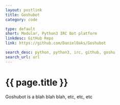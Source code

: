 ```yaml
---
layout: postlink
title: Goshubot
category: code

type: default
short: Modular, Python3 IRC Bot platform
linkdesc: GitHub Repo
link: https://github.com/DanielOaks/Goshubot

search_desc: python, python3, irc, github, goshu
search_url: url
---
```


{{ page.title }}
================

Goshubot is a blah blah blah, etc, etc, etc